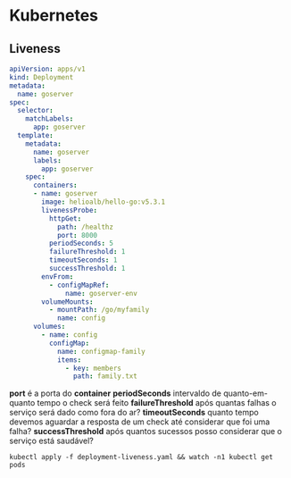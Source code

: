 # Kubernetes

## Liveness

```yaml
apiVersion: apps/v1
kind: Deployment
metadata:
  name: goserver
spec:
  selector:
    matchLabels:
      app: goserver
  template:
    metadata:
      name: goserver
      labels:
        app: goserver
    spec:
      containers:
      - name: goserver
        image: helioalb/hello-go:v5.3.1
        livenessProbe:
          httpGet:
            path: /healthz
            port: 8000
          periodSeconds: 5
          failureThreshold: 1
          timeoutSeconds: 1
          successThreshold: 1
        envFrom:
          - configMapRef:
              name: goserver-env
        volumeMounts:
          - mountPath: /go/myfamily
            name: config
      volumes:
        - name: config
          configMap:
            name: configmap-family
            items:
              - key: members
                path: family.txt
```

**port** é a porta do **container**
**periodSeconds** intervaldo de quanto-em-quanto tempo o check será feito
**failureThreshold** após quantas falhas o serviço será dado como fora do ar?
**timeoutSeconds** quanto tempo devemos aguardar a resposta de um check até considerar que foi uma falha?
**successThreshold** após quantos sucessos posso considerar que o serviço está saudável?

```shell
kubectl apply -f deployment-liveness.yaml && watch -n1 kubectl get pods
```
